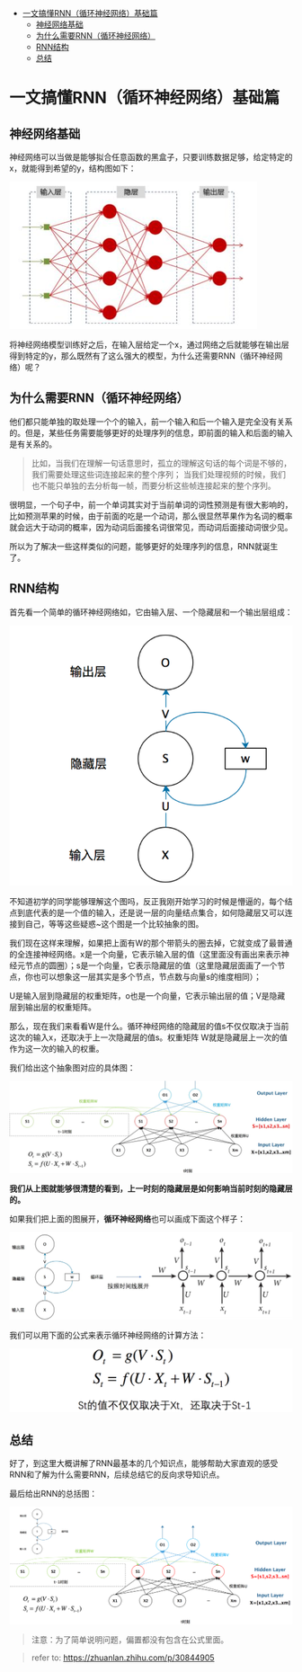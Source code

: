 <!-- TOC -->

- [一文搞懂RNN（循环神经网络）基础篇](#一文搞懂rnn循环神经网络基础篇)
    - [神经网络基础](#神经网络基础)
    - [为什么需要RNN（循环神经网络）](#为什么需要rnn循环神经网络)
    - [RNN结构](#rnn结构)
    - [总结](#总结)

<!-- /TOC -->
<a id="markdown-一文搞懂rnn循环神经网络基础篇" name="一文搞懂rnn循环神经网络基础篇"></a>
# 一文搞懂RNN（循环神经网络）基础篇

<a id="markdown-神经网络基础" name="神经网络基础"></a>
## 神经网络基础

神经网络可以当做是能够拟合任意函数的黑盒子，只要训练数据足够，给定特定的x，就能得到希望的y，结构图如下：

![base](pics/rnn_base.jpeg)

将神经网络模型训练好之后，在输入层给定一个x，通过网络之后就能够在输出层得到特定的y，那么既然有了这么强大的模型，为什么还需要RNN（循环神经网络）呢？

<a id="markdown-为什么需要rnn循环神经网络" name="为什么需要rnn循环神经网络"></a>
## 为什么需要RNN（循环神经网络）

他们都只能单独的取处理一个个的输入，前一个输入和后一个输入是完全没有关系的。但是，某些任务需要能够更好的处理序列的信息，即前面的输入和后面的输入是有关系的。

> 比如，当我们在理解一句话意思时，孤立的理解这句话的每个词是不够的，我们需要处理这些词连接起来的整个序列； 当我们处理视频的时候，我们也不能只单独的去分析每一帧，而要分析这些帧连接起来的整个序列。

很明显，一个句子中，前一个单词其实对于当前单词的词性预测是有很大影响的，比如预测苹果的时候，由于前面的吃是一个动词，那么很显然苹果作为名词的概率就会远大于动词的概率，因为动词后面接名词很常见，而动词后面接动词很少见。

所以为了解决一些这样类似的问题，能够更好的处理序列的信息，RNN就诞生了。

<a id="markdown-rnn结构" name="rnn结构"></a>
## RNN结构

首先看一个简单的循环神经网络如，它由输入层、一个隐藏层和一个输出层组成：

![simple](pics/rnn_simple.png)

不知道初学的同学能够理解这个图吗，反正我刚开始学习的时候是懵逼的，每个结点到底代表的是一个值的输入，还是说一层的向量结点集合，如何隐藏层又可以连接到自己，等等这些疑惑~这个图是一个比较抽象的图。

我们现在这样来理解，如果把上面有W的那个带箭头的圈去掉，它就变成了最普通的全连接神经网络。x是一个向量，它表示输入层的值（这里面没有画出来表示神经元节点的圆圈）；s是一个向量，它表示隐藏层的值（这里隐藏层面画了一个节点，你也可以想象这一层其实是多个节点，节点数与向量s的维度相同）；

U是输入层到隐藏层的权重矩阵，o也是一个向量，它表示输出层的值；V是隐藏层到输出层的权重矩阵。

那么，现在我们来看看W是什么。循环神经网络的隐藏层的值s不仅仅取决于当前这次的输入x，还取决于上一次隐藏层的值s。权重矩阵 W就是隐藏层上一次的值作为这一次的输入的权重。

我们给出这个抽象图对应的具体图：

![t](pics/rnn_t.webp)

**我们从上图就能够很清楚的看到，上一时刻的隐藏层是如何影响当前时刻的隐藏层的。**

如果我们把上面的图展开，**循环神经网络**也可以画成下面这个样子：

![rnn](pics/rnn.webp)

我们可以用下面的公式来表示循环神经网络的计算方法：

![func](pics/rnn_func.png)

<a id="markdown-总结" name="总结"></a>
## 总结

好了，到这里大概讲解了RNN最基本的几个知识点，能够帮助大家直观的感受RNN和了解为什么需要RNN，后续总结它的反向求导知识点。

最后给出RNN的总括图：

![detail](pics/rnn_detail.png)

> 注意：为了简单说明问题，偏置都没有包含在公式里面。

> refer to: https://zhuanlan.zhihu.com/p/30844905








